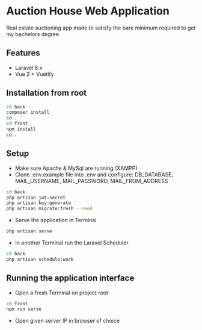 # Auction House Web Application
Real estate auctioning app made to satisfy the bare minimum required to get my bachelors degree.

## Features
- Laravel 8.x
- Vue 2 + Vuetify

## Installation from root
```bash
cd back
composer install
cd..
cd front
npm install
cd..
```

## Setup
- Make sure Apache & MySql are running (XAMPP)
- Clone .env.example file into .env and configure: DB_DATABASE, MAIL_USERNAME, MAIL_PASSWORD, MAIL_FROM_ADDRESS
```bash
cd back
php artisan jwt:secret
php artisan key:generate
php artisan migrate:fresh --seed
```
- Serve the application in Terminal
```bash
php artisan serve
```
- In another Terminal run the Laravel Scheduler
```bash
cd back
php artisan schedule:work
```

## Running the application interface
- Open a fresh Terminal on project root
```bash
cd front
npm run serve
```
- Open given server IP in browser of choice
